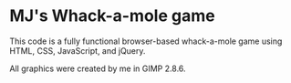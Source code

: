 MJ's Whack-a-mole game
===

This code is a fully functional browser-based whack-a-mole game using HTML, CSS, JavaScript, and jQuery.

All graphics were created by me in GIMP 2.8.6.
